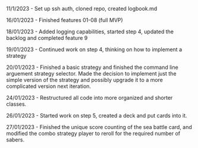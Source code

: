 11/1/2023 - Set up ssh auth, cloned repo, created logbook.md

16/01/2023 - Finished features 01-08 (full MVP)

18/01/2023 - Added logging capabilities, started step 4, updated the backlog and completed feature 9

19/01/2023 - Continued work on step 4, thinking on how to implement a strategy

20/01/2023 - Finished a basic strategy and finished the command line arguement strategy selector. Made the decision to implement just the simple version of the strategy and possibly upgrade it to a more complicated version next iteration.

24/01/2023 - Restructured all code into more organized and shorter classes.

26/01/2023 - Started work on step 5, created a deck and put cards into it.

27/01/2023 - Finished the unique score counting of the sea battle card, and modified the combo strategy player to reroll for the required number of sabers.
